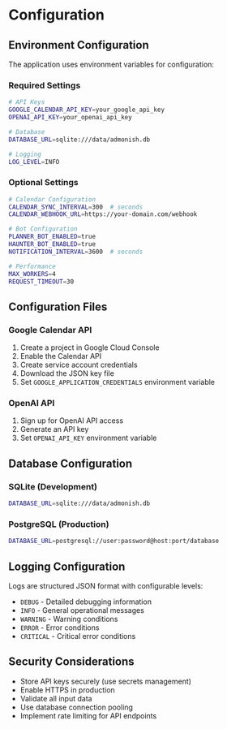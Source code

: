 # Configuration

## Environment Configuration

The application uses environment variables for configuration:

### Required Settings

```bash
# API Keys
GOOGLE_CALENDAR_API_KEY=your_google_api_key
OPENAI_API_KEY=your_openai_api_key

# Database
DATABASE_URL=sqlite:///data/admonish.db

# Logging
LOG_LEVEL=INFO
```

### Optional Settings

```bash
# Calendar Configuration
CALENDAR_SYNC_INTERVAL=300  # seconds
CALENDAR_WEBHOOK_URL=https://your-domain.com/webhook

# Bot Configuration
PLANNER_BOT_ENABLED=true
HAUNTER_BOT_ENABLED=true
NOTIFICATION_INTERVAL=3600  # seconds

# Performance
MAX_WORKERS=4
REQUEST_TIMEOUT=30
```

## Configuration Files

### Google Calendar API

1. Create a project in Google Cloud Console
2. Enable the Calendar API
3. Create service account credentials
4. Download the JSON key file
5. Set `GOOGLE_APPLICATION_CREDENTIALS` environment variable

### OpenAI API

1. Sign up for OpenAI API access
2. Generate an API key
3. Set `OPENAI_API_KEY` environment variable

## Database Configuration

### SQLite (Development)

```bash
DATABASE_URL=sqlite:///data/admonish.db
```

### PostgreSQL (Production)

```bash
DATABASE_URL=postgresql://user:password@host:port/database
```

## Logging Configuration

Logs are structured JSON format with configurable levels:

* `DEBUG` - Detailed debugging information
* `INFO` - General operational messages
* `WARNING` - Warning conditions
* `ERROR` - Error conditions
* `CRITICAL` - Critical error conditions

## Security Considerations

* Store API keys securely (use secrets management)
* Enable HTTPS in production
* Validate all input data
* Use database connection pooling
* Implement rate limiting for API endpoints
